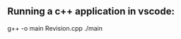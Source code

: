 Running a c++ application in vscode:
------------------------------------
g++ -o main Revision.cpp
./main
